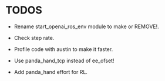 # TODOS

*   Rename start_openai_ros_env module to make or REMOVE!.

*   Check step rate.

*   Profile code with austin to make it faster.

*   Use panda_hand_tcp instead of ee_ofset!

*   Add panda_hand effort for RL.
